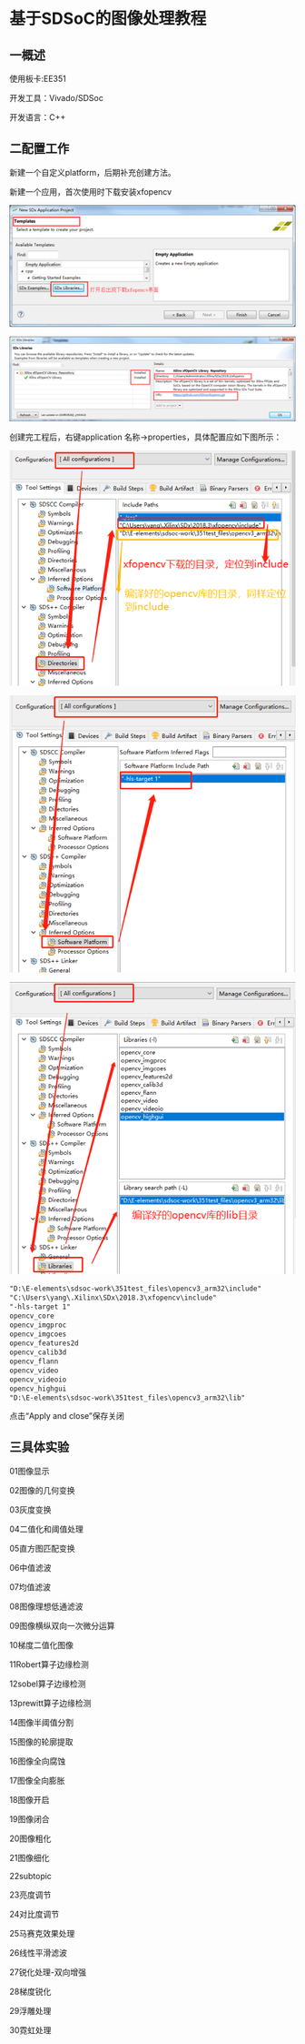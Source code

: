 # 基于SDSoC的图像处理教程

## 一概述

使用板卡:EE351

开发工具：Vivado/SDSoc

开发语言：C++

## 二配置工作

新建一个自定义platform，后期补充创建方法。

新建一个应用，首次使用时下载安装xfopencv

![1556172471612](基于SDSoC的图像处理教程.assets/1556172471612.png)

![1556172460883](基于SDSoC的图像处理教程.assets/1556172460883.png)

创建完工程后，右键application 名称->properties，具体配置应如下图所示：

![1556173942056](基于SDSoC的图像处理教程.assets/1556173942056.png)

![1556173268445](基于SDSoC的图像处理教程.assets/1556173268445.png)

![1556174762563](基于SDSoC的图像处理教程.assets/1556174762563.png)

```
"D:\E-elements\sdsoc-work\351test_files\opencv3_arm32\include"
"C:\Users\yang\.Xilinx\SDx\2018.3\xfopencv\include"
"-hls-target 1"
opencv_core
opencv_imgproc
opencv_imgcoes
opencv_features2d
opencv_calib3d
opencv_flann
opencv_video
opencv_videoio
opencv_highgui
"D:\E-elements\sdsoc-work\351test_files\opencv3_arm32\lib"
```

点击“Apply and close”保存关闭

## 三具体实验

01图像显示

02图像的几何变换

03灰度变换

04二值化和阈值处理

05直方图匹配变换

06中值滤波

07均值滤波

08图像理想低通滤波

09图像横纵双向一次微分运算

10梯度二值化图像

11Robert算子边缘检测

12sobel算子边缘检测

13prewitt算子边缘检测

14图像半阈值分割

15图像的轮廓提取

16图像全向腐蚀

17图像全向膨胀

18图像开启

19图像闭合

20图像粗化

21图像细化

22subtopic

23亮度调节

24对比度调节

25马赛克效果处理

26线性平滑滤波

27锐化处理-双向增强

28梯度锐化

29浮雕处理

30霓虹处理









